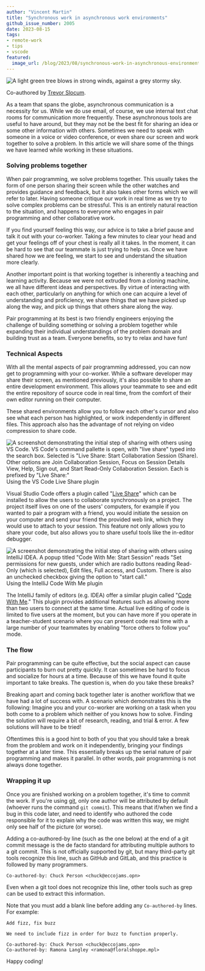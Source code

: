```yaml
---
author: "Vincent Martin"
title: "Synchronous work in asynchronous work environments"
github_issue_number: 2005
date: 2023-08-15
tags:
- remote-work
- tips
- vscode
featured:
  image_url: /blog/2023/08/synchronous-work-in-asynchronous-environments/windy-tree.webp
---
```


![A light green tree blows in strong winds, against a grey stormy sky.](/blog/2023/08/synchronous-work-in-asynchronous-environments/windy-tree.webp)

<!-- Photo by Seth Jensen, 2023. -->

Co-authored by [Trevor Slocum](/team/trevor-slocum/).

As a team that spans the globe, asynchronous communication is a necessity for us. While we do use email, of course, we use internal text chat rooms for communication more frequently. These asynchronous tools are useful to have around, but they may not be the best fit for sharing an idea or some other information with others. Sometimes we need to speak with someone in a voice or video conference, or even share our screen and work together to solve a problem. In this article we will share some of the things we have learned while working in these situations.

### Solving problems together

When pair programming, we solve problems together. This usually takes the form of one person sharing their screen while the other watches and provides guidance and feedback, but it also takes other forms which we will refer to later. Having someone critique our work in real time as we try to solve complex problems can be stressful. This is an entirely natural reaction to the situation, and happens to everyone who engages in pair programming and other collaborative work.

If you find yourself feeling this way, our advice is to take a brief pause and talk it out with your co-worker. Taking a few minutes to clear your head and get your feelings off of your chest is really all it takes. In the moment, it can be hard to see that our teammate is just trying to help us. Once we have shared how we are feeling, we start to see and understand the situation more clearly.

Another important point is that working together is inherently a teaching and learning activity. Because we were not extruded from a cloning machine, we all have different ideas and perspectives. By virtue of interacting with each other, particularly on anything for which one can acquire a level of understanding and proficiency, we share things that we have picked up along the way, and pick up things that others share along the way.

Pair programming at its best is two friendly engineers enjoying the challenge of building something or solving a problem together while expanding their individual understandings of the problem domain and building trust as a team. Everyone benefits, so try to relax and have fun!

### Technical Aspects

With all the mental aspects of pair programming addressed, you can now get to programming with your co-worker. While a software developer may share their screen, as mentioned previously, it's also possible to share an entire development environment. This allows your teammate to see and edit the entire repository of source code in real time, from the comfort of their own editor running on their computer.

These shared environments allow you to follow each other's cursor and also see what each person has highlighted, or work independently in different files. This approach also has the advantage of not relying on video compression to share code.

![A screenshot demonstrating the initial step of sharing with others using VS Code. VS Code's command pallette is open, with "live share" typed into the search box. Selected is "Live Share: Start Collaboration Session (Share). Other options are Join Collaboration Session, Focus on Session Details View, Help, Sign out, and Start Read-Only Collaboration Session. Each is prefixed by "Live Share:"](/blog/2023/08/synchronous-work-in-asynchronous-environments/vscode.webp)<br>
Using the VS Code Live Share plugin

Visual Studio Code offers a plugin called "[Live Share](https://code.visualstudio.com/learn/collaboration/live-share)" which can be installed to allow the users to collaborate synchronously on a project. The project itself lives on one of the users' computers, for example if you wanted to pair a program with a friend, you would initiate the session on your computer and send your friend the provided web link, which they would use to attach to your session. This feature not only allows you to share your code, but also allows you to share useful tools like the in-editor debugger.

![A screenshot demonstrating the initial step of sharing with others using IntelliJ IDEA. A popup titled "Code With Me: Start Session" reads "Set permissions for new guests, under which are radio buttons reading Read-Only (which is selected), Edit files, Full access, and Custom. There is also an unchecked checkbox giving the option to "start call."](/blog/2023/08/synchronous-work-in-asynchronous-environments/intellij.webp)<br>
Using the IntelliJ Code With Me plugin

The IntelliJ family of editors (e.g. IDEA) offer a similar plugin called "[Code With Me](https://www.jetbrains.com/help/idea/code-with-me.html)." This plugin provides additional features such as allowing more than two users to connect at the same time. Actual live editing of code is limited to five users at the moment, but you can have more if you operate in a teacher-student scenario where you can present code real time with a large number of your teammates by enabling "force others to follow you" mode.

### The flow

Pair programming can be quite effective, but the social aspect can cause participants to burn out pretty quickly. It can sometimes be hard to focus and socialize for hours at a time. Because of this we have found it quite important to take breaks. The question is, when do you take these breaks?

Breaking apart and coming back together later is another workflow that we have had a lot of success with. A scenario which demonstrates this is the following: Imagine you and your co-worker are working on a task when you both come to a problem which neither of you knows how to solve. Finding the solution will require a bit of research, reading, and trial & error. A few solutions will have to be tried!

Oftentimes this is a good hint to both of you that you should take a break from the problem and work on it independently, bringing your findings together at a later time. This essentially breaks up the serial nature of pair programming and makes it parallel. In other words, pair programming is not always done together.

### Wrapping it up

Once you are finished working on a problem together, it's time to commit the work. If you're using [git](https://git-scm.com), only one author will be attributed by default (whoever runs the command `git commit`). This means that if/when we find a bug in this code later, and need to identify who authored the code responsible for it to explain why the code was written this way, we might only see half of the picture (or worse).

Adding a co-authored-by line (such as the one below) at the end of a git commit message is the de facto standard for attributing multiple authors to a git commit. This is not officially supported by git, but many third-party git tools recognize this line, such as GitHub and GitLab, and this practice is followed by many programmers.

```plain
Co-authored-by: Chuck Person <chuck@eccojams.opn>
```

Even when a git tool does not recognize this line, other tools such as grep can be used to extract this information.

Note that you must add a blank line before adding any `Co-authored-by` lines. For example:

```plain
Add fizz, fix buzz

We need to include fizz in order for buzz to function properly.

Co-authored-by: Chuck Person <chuck@eccojams.opn>
Co-authored-by: Ramona Langley <ramona@floralshoppe.mpl>
```

Happy coding!
